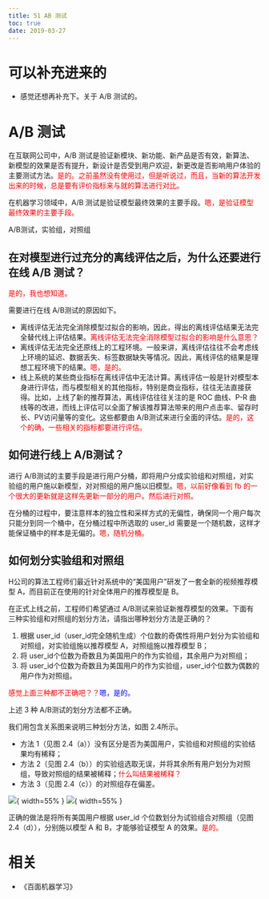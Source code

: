 ```yaml
---
title: 51 AB 测试
toc: true
date: 2019-03-27
---
```

# 可以补充进来的

- 感觉还想再补充下。关于 A/B 测试的。


# A/B 测试

在互联网公司中，A/B 测试是验证新模块、新功能、新产品是否有效，新算法、新模型的效果是否有提升，新设计是否受到用户欢迎，新更改是否影响用户体验的主要测试方法。<span style="color:red;">是的。之前虽然没有使用过，但是听说过，而且，当新的算法开发出来的时候，总是要有评价指标来与就的算法进行对比。</span>


在机器学习领域中，A/B 测试是验证模型最终效果的主要手段。<span style="color:red;">嗯，是验证模型最终效果的主要手段。</span>


A/B测试，实验组，对照组


## 在对模型进行过充分的离线评估之后，为什么还要进行在线 A/B 测试？

<span style="color:red;">是的，我也想知道。</span>

需要进行在线 A/B测试的原因如下。


- 离线评估无法完全消除模型过拟合的影响，因此，得出的离线评估结果无法完全替代线上评估结果。<span style="color:red;">离线评估无法完全消除模型过拟合的影响是什么意思？</span>
- 离线评估无法完全还原线上的工程环境。一般来讲，离线评估往往不会考虑线上环境的延迟、数据丢失、标签数据缺失等情况。因此，离线评估的结果是理想工程环境下的结果。<span style="color:red;">嗯，是的。</span>
- 线上系统的某些商业指标在离线评估中无法计算。离线评估一般是针对模型本身进行评估，而与模型相关的其他指标，特别是商业指标，往往无法直接获得。比如，上线了新的推荐算法，离线评估往往关注的是 ROC 曲线、P-R 曲线等的改进，而线上评估可以全面了解该推荐算法带来的用户点击率、留存时长、PV访问量等的变化。这些都要由 A/B测试来进行全面的评估。<span style="color:red;">是的，这个的确，一些相关的指标都要进行评估。</span>


## 如何进行线上 A/B测试？

进行 A/B测试的主要手段是进行用户分桶，即将用户分成实验组和对照组，对实验组的用户施以新模型，对对照组的用户施以旧模型。<span style="color:red;">嗯，以前好像看到 fb 的一个很大的更新就是这样先更新一部分的用户。然后进行对照。</span>

在分桶的过程中，要注意样本的独立性和采样方式的无偏性，确保同一个用户每次只能分到同一个桶中，在分桶过程中所选取的 user_id 需要是一个随机数，这样才能保证桶中的样本是无偏的。<span style="color:red;">嗯，随机分桶。</span>


## 如何划分实验组和对照组

H公司的算法工程师们最近针对系统中的“美国用户”研发了一套全新的视频推荐模型 A，而目前正在使用的针对全体用户的推荐模型是 B。

在正式上线之前，工程师们希望通过 A/B测试来验证新推荐模型的效果。下面有三种实验组和对照组的划分方法，请指出哪种划分方法是正确的？

1. 根据 user_id（user_id完全随机生成）个位数的奇偶性将用户划分为实验组和对照组，对实验组施以推荐模型 A，对照组施以推荐模型 B；
2. 将 user_id个位数为奇数且为美国用户的作为实验组，其余用户为对照组；
3. 将 user_id个位数为奇数且为美国用户的作为实验组，user_id个位数为偶数的用户作为对照组。

<span style="color:red;">感觉上面三种都不正确吧？？</span><span style="color:blue;">嗯，是的。</span>


上述 3 种 A/B测试的划分方法都不正确。

我们用包含关系图来说明三种划分方法，如图 2.4所示。

- 方法 1（见图 2.4（a））没有区分是否为美国用户，实验组和对照组的实验结果均有稀释；
- 方法 2（见图 2.4（b））的实验组选取无误，并将其余所有用户划分为对照组，导致对照组的结果被稀释；<span style="color:red;">什么叫结果被稀释？</span>
- 方法 3（见图 2.4（c））的对照组存在偏差。

![](http://images.iterate.site/blog/image/20190327/8jv30B8MHOms.png?imageslim){ width=55% }
![](http://images.iterate.site/blog/image/20190327/QNJXCQSvOfQ9.png?imageslim){ width=55% }

正确的做法是将所有美国用户根据 user_id 个位数划分为试验组合对照组（见图 2.4（d）），分别施以模型 A 和 B，才能够验证模型 A 的效果。<span style="color:red;">是的。</span>



# 相关

- 《百面机器学习》
